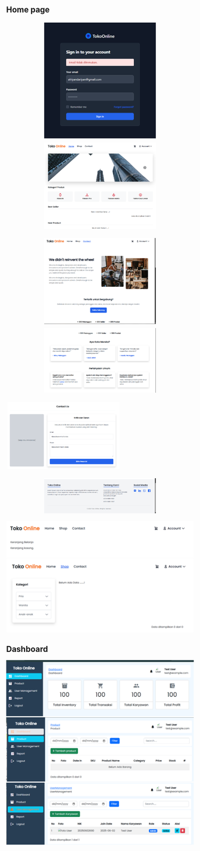 ## Home page

<p align="center">
  <img src="public/assets/images/Screenshot%202025-06-02%20234807.png" width="300" style="margin: 4px;" />
  <img src="public/assets/images/Screenshot%202025-06-02%20234845.png" width="300" style="margin: 4px;" />
  
</p>

<p align="center">
  <img src="public/assets/images/Screenshot%202025-06-02%20234904.png" width="300" style="margin: 4px;" />
  <img src="public/assets/images/Screenshot%202025-06-02%20234914.png" width="300" style="margin: 4px;" />
</p>

  <img src="public/assets/images/Screenshot%202025-06-02%20234921.png" width="300" style="margin: 4px;" />
<p align="center">
  <img src="public/assets/images/Screenshot%202025-06-02%20234929.png" width="300" style="margin: 4px;" />
</p>

![Screenshot 8](public/assets/images/Screenshot%202025-06-02%20234944.png)
![Screenshot 7](public/assets/images/Screenshot%202025-06-02%20234855.png)

## Dashboard

![Screenshot 9](public/assets/images/Screenshot%202025-06-02%20235039.png)
![Screenshot 10](public/assets/images/Screenshot%202025-06-02%20235047.png)
![Screenshot 11](public/assets/images/Screenshot%202025-06-02%20235053.png)
